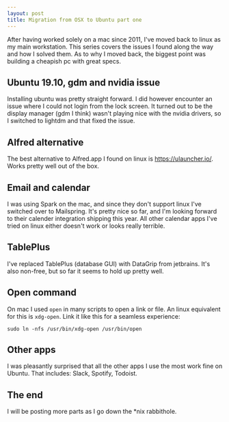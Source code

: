 ```yaml
---
layout: post
title: Migration from OSX to Ubuntu part one
---
```


After having worked solely on a mac since 2011, I've moved back to linux as my
main workstation. This series covers the issues I found along the way and how I
solved them. As to why I moved back, the biggest point was building a cheapish
pc with great specs.

## Ubuntu 19.10, gdm and nvidia issue

Installing ubuntu was pretty straight forward. I did however encounter an issue
where I could not login from the lock screen. It turned out to be the display
manager (gdm I think) wasn't playing nice with the nvidia drivers, so I switched
to lightdm and that fixed the issue.

## Alfred alternative

The best alternative to Alfred.app I found on linux is https://ulauncher.io/.
Works pretty well out of the box.

## Email and calendar

I was using Spark on the mac, and since they don't support linux I've switched
over to Mailspring. It's pretty nice so far, and I'm looking forward to their
calender integration shipping this year. All other calendar apps I've tried on
linux either doesn't work or looks really terrible.

## TablePlus

I've replaced TablePlus (database GUI) with DataGrip from jetbrains. It's also
non-free, but so far it seems to hold up pretty well.

## Open command

On mac I used `open` in many scripts to open a link or file. An linux equivalent
for this is `xdg-open`. Link it like this for a seamless experience:

`sudo ln -nfs /usr/bin/xdg-open /usr/bin/open`

## Other apps

I was pleasantly surprised that all the other apps I use the most work fine on
Ubuntu. That includes: Slack, Spotify, Todoist.

## The end

I will be posting more parts as I go down the *nix rabbithole.
